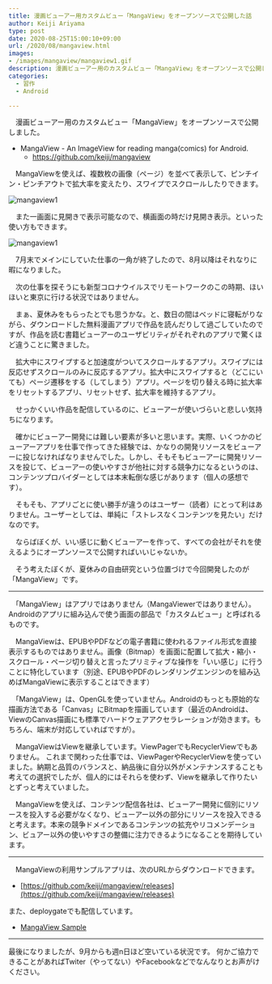 ```yaml
---
title: 漫画ビューアー用カスタムビュー「MangaView」をオープンソースで公開した話
author: Keiji Ariyama
type: post
date: 2020-08-25T15:00:10+09:00
url: /2020/08/mangaview.html
images:
- /images/mangaview/mangaview1.gif
description: 漫画ビューアー用のカスタムビュー「MangaView」をオープンソースで公開しました。
categories:
  - 習作
  - Android

---
```


　漫画ビューアー用のカスタムビュー「MangaView」をオープンソースで公開しました。

 * MangaView - An ImageView for reading manga(comics) for Android.
     * https://github.com/keiji/mangaview

　MangaViewを使えば、複数枚の画像（ページ）を並べて表示して、ピンチイン・ピンチアウトで拡大率を変えたり、スワイプでスクロールしたりできます。

![mangaview1](/images/mangaview/mangaview1.gif)

　また一画面に見開きで表示可能なので、横画面の時だけ見開き表示。といった使い方もできます。

![mangaview1](/images/mangaview/mangaview2.gif)

<!--more-->

　7月末でメインにしていた仕事の一角が終了したので、8月以降はそれなりに暇になりました。

　次の仕事を探そうにも新型コロナウイルスでリモートワークのこの時期、ほいほいと東京に行ける状況ではありません。

　まぁ、夏休みをもらったとでも思うかな。と、数日の間はベッドに寝転がりながら、ダウンロードした無料漫画アプリで作品を読んだりして過ごしていたのですが、作品を読む書籍ビューアーのユーザビリティがそれぞれのアプリで驚くほど違うことに驚きました。

　拡大中にスワイプすると加速度がついてスクロールするアプリ。スワイプには反応せずスクロールのみに反応するアプリ。拡大中にスワイプすると（どこにいても）ページ遷移をする（してしまう）アプリ。ページを切り替える時に拡大率をリセットするアプリ、リセットせず、拡大率を維持するアプリ。

　せっかくいい作品を配信しているのに、ビューアーが使いづらいと悲しい気持ちになります。

　確かにビューアー開発には難しい要素が多いと思います。実際、いくつかのビューアーアプリを仕事で作ってきた経験では、かなりの開発リソースをビューアーに投じなければなりませんでした。しかし、そもそもビューアーに開発リソースを投じて、ビューアーの使いやすさが他社に対する競争力になるというのは、コンテンツプロバイダーとしては本末転倒な感じがあります（個人の感想です）。

　そもそも、アプリごとに使い勝手が違うのはユーザー（読者）にとって利はありません。ユーザーとしては、単純に「ストレスなくコンテンツを見たい」だけなのです。

　ならばぼくが、いい感じに動くビューアーを作って、すべての会社がそれを使えるようにオープンソースで公開すればいいじゃないか。

　そう考えたぼくが、夏休みの自由研究という位置づけで今回開発したのが「MangaView」です。

----

　「MangaView」はアプリではありません（MangaViewerではありません）。Androidのアプリに組み込んで使う画面の部品で「カスタムビュー」と呼ばれるものです。

　MangaViewは、EPUBやPDFなどの電子書籍に使われるファイル形式を直接表示するものではありません。画像（Bitmap）を画面に配置して拡大・縮小・スクロール・ページ切り替えと言ったプリミティブな操作を「いい感じ」に行うことに特化しています（別途、EPUBやPDFのレンダリングエンジンのを組み込めばMangaViewに表示することはできます）

　「MangaView」は、OpenGLを使っていません。Androidのもっとも原始的な描画方法である「Canvas」にBitmapを描画しています（最近のAndroidは、ViewのCanvas描画にも標準でハードウェアアクセラレーションが効きます。もちろん、端末が対応していればですが）。

　MangaViewはViewを継承しています。ViewPagerでもRecyclerViewでもありません。
これまで関わった仕事では、ViewPagerやRecyclerViewを使っていました。納期と品質のバランスと、納品後に自分以外がメンテナンスすることも考えての選択でしたが、個人的にはそれらを使わず、Viewを継承して作りたいとずっと考えていました。

　MangaViewを使えば、コンテンツ配信各社は、ビューアー開発に個別にリソースを投入する必要がなくなり、ビューアー以外の部分にリソースを投入できると考えます。本来の競争ドメインであるコンテンツの拡充やリコメンデーション、ビュアー以外の使いやすさの整備に注力できるようになることを期待しています。

----

　MangaViewの利用サンプルアプリは、次のURLからダウンロードできます。

 * [https://github.com/keiji/mangaview/releases](https://github.com/keiji/mangaview/releases)

また、deploygateでも配信しています。

 * [MangaView Sample](https://dply.me/1dakl4)

----

最後になりましたが、9月からも週n日ほど空いている状況です。
何かご協力できることがあればTwiter（やってない）やFacebookなどでなんなりとお声がけください。
